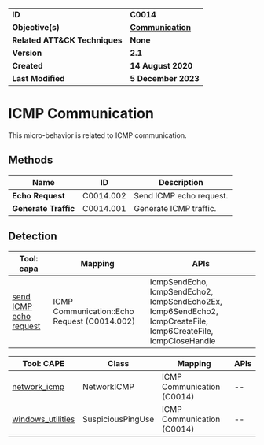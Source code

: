 <table>
<tr>
<td><b>ID</b></td>
<td><b>C0014</b></td>
</tr>
<tr>
<td><b>Objective(s)</b></td>
<td><b><a href="../communication">Communication</a></b></td>
</tr>
<tr>
<td><b>Related ATT&CK Techniques</b></td>
<td><b>None</b></td>
</tr>
<tr>
<td><b>Version</b></td>
<td><b>2.1</b></td>
</tr>
<tr>
<td><b>Created</b></td>
<td><b>14 August 2020</b></td>
</tr>
<tr>
<td><b>Last Modified</b></td>
<td><b>5 December 2023</b></td>
</tr>
</table>


# ICMP Communication

This micro-behavior is related to ICMP communication. 

## Methods

|Name|ID|Description|
|---|---|---|
|**Echo Request**|C0014.002|Send ICMP echo request.|
|**Generate Traffic**|C0014.001|Generate ICMP traffic.|

## Detection

|Tool: capa|Mapping|APIs|
|---|---|---|
|[send ICMP echo request](https://github.com/mandiant/capa-rules/blob/master/communication/icmp/send-icmp-echo-request.yml)|ICMP Communication::Echo Request (C0014.002)|IcmpSendEcho, IcmpSendEcho2, IcmpSendEcho2Ex, Icmp6SendEcho2, IcmpCreateFile, Icmp6CreateFile, IcmpCloseHandle|

|Tool: CAPE|Class|Mapping|APIs|
|---|---|---|---|
|[network_icmp](https://github.com/CAPESandbox/community/blob/master/modules/signatures/all/network_icmp.py)|NetworkICMP|ICMP Communication (C0014)|--|
|[windows_utilities](https://github.com/CAPESandbox/community/blob/master/modules/signatures/windows/windows_utilities.py)|SuspiciousPingUse|ICMP Communication (C0014)|--|
